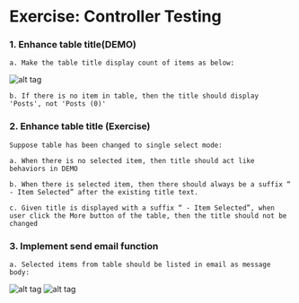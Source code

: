 # Exercise: Controller Testing

### 1. Enhance table title(DEMO)

	a. Make the table title display count of items as below:
	
![alt tag](https://user-images.githubusercontent.com/23159761/42492843-2cfafefa-844d-11e8-88dd-09b23f1c1fae.png)

	
	
	b. If there is no item in table, then the title should display 'Posts', not 'Posts (0)'

 ### 2. Enhance table title (Exercise)       

	Suppose table has been changed to single select mode:
	
	a. When there is no selected item, then title should act like behaviors in DEMO
	
	b. When there is selected item, then there should always be a suffix “ - Item Selected” after the existing title text.
	
	c. Given title is displayed with a suffix “ - Item Selected”, when user click the More button of the table, then the title should not be changed



### 3. Implement send email function

	a. Selected items from table should be listed in email as message body:
	
![alt tag](https://user-images.githubusercontent.com/23159761/42561294-5eb1512c-852b-11e8-9b77-b60df26be722.png)
![alt tag](https://user-images.githubusercontent.com/23159761/42561458-bb8ced20-852b-11e8-9d9a-6b379f06f753.png)
